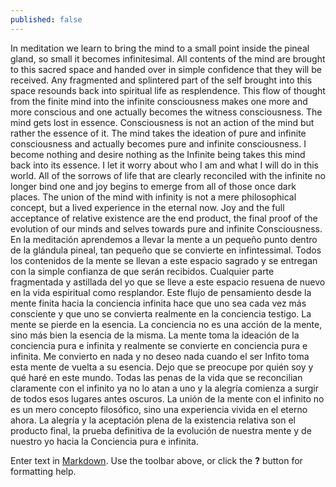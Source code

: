 ```yaml
---
published: false
---
```

In meditation we learn to bring the mind to a small point inside the pineal gland, so small it becomes infinitesimal. All contents of the mind are brought to this sacred space and handed over in simple confidence that they will be received.  Any fragmented and splintered part of the self brought into this space resounds back into spiritual life as resplendence.  This flow of thought from the finite mind into the infinite consciousness makes one more and more conscious and one actually becomes the witness consciousness. The mind gets lost in essence.  Consciousness is not an action of the mind but rather the essence of it.  The mind takes the ideation of pure and infinite consciousness and actually becomes pure and infinite consciousness. I become nothing and desire nothing as the Infinite being takes this mind back into its essence.  I let it worry about who I am and what I will do in this world.  All of the sorrows of life that are clearly reconciled with the infinite no longer bind one and joy begins to emerge from all of those once dark places.  The union of the mind with infinity is not a mere philosophical concept, but a lived experience in the eternal now.  Joy and the full acceptance of relative existence are the end product, the final proof of the evolution of our minds and selves towards pure and infinite Consciousness.  
En la meditación aprendemos a llevar la mente a un pequeño punto dentro de la glándula pineal, tan pequeño que se convierte en infintessimal. Todos los contenidos de la mente se llevan a este espacio sagrado y se entregan con la simple confianza de que serán recibidos.  Cualquier parte fragmentada y astillada del yo que se lleve a este espacio resuena de nuevo en la vida espiritual como resplandor.  Este flujo de pensamiento desde la mente finita hacia la conciencia infinita hace que uno sea cada vez más consciente y que uno se convierta realmente en la conciencia testigo. La mente se pierde en la esencia.  La conciencia no es una acción de la mente, sino más bien la esencia de la misma.  La mente toma la ideación de la conciencia pura e infinita y realmente se convierte en conciencia pura e infinita. Me convierto en nada y no deseo nada cuando el ser Infito toma esta mente de vuelta a su esencia.  Dejo que se preocupe por quién soy y qué haré en este mundo.  Todas las penas de la vida que se reconcilian claramente con el infinito ya no lo atan a uno y la alegría comienza a surgir de todos esos lugares antes oscuros.  La unión de la mente con el infinito no es un mero concepto filosófico, sino una experiencia vivida en el eterno ahora.  La alegría y la aceptación plena de la existencia relativa son el producto final, la prueba definitiva de la evolución de nuestra mente y de nuestro yo hacia la Conciencia pura e infinita.

Enter text in [Markdown](http://daringfireball.net/projects/markdown/). Use the toolbar above, or click the **?** button for formatting help.
